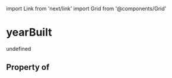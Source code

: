 import Link from 'next/link'
import Grid from '@components/Grid'

# yearBuilt

undefined

## Property of



